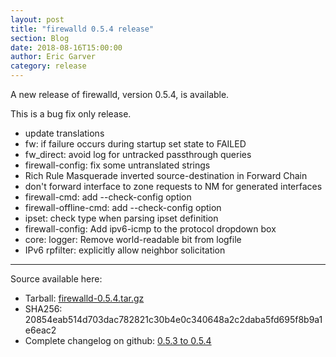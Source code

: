 ```yaml
---
layout: post
title: "firewalld 0.5.4 release"
section: Blog
date: 2018-08-16T15:00:00
author: Eric Garver
category: release
---
```


A new release of firewalld, version 0.5.4, is available.

This is a bug fix only release.

- update translations
- fw: if failure occurs during startup set state to FAILED
- fw\_direct: avoid log for untracked passthrough queries
- firewall-config: fix some untranslated strings
- Rich Rule Masquerade inverted source-destination in Forward Chain
- don't forward interface to zone requests to NM for generated interfaces
- firewall-cmd: add --check-config option
- firewall-offline-cmd: add --check-config option
- ipset: check type when parsing ipset definition
- firewall-config: Add ipv6-icmp to the protocol dropdown box
- core: logger: Remove world-readable bit from logfile
- IPv6 rpfilter: explicitly allow neighbor solicitation

-----

Source available here:

 * Tarball: [firewalld-0.5.4.tar.gz](https://github.com/firewalld/firewalld/archive/v0.5.4.tar.gz)
 * SHA256: 20854eab514d703dac782821c30b4e0c340648a2c2daba5fd695f8b9a1e6eac2
 * Complete changelog on github: [0.5.3 to 0.5.4](https://github.com/firewalld/firewalld/compare/v0.5.3...v0.5.4)
